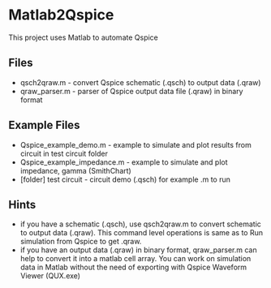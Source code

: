 # Matlab2Qspice
This project uses Matlab to automate Qspice

## Files
* qsch2qraw.m - convert Qspice schematic (.qsch) to output data (.qraw)
* qraw_parser.m - parser of Qspice output data file (.qraw) in binary format

## Example Files
* Qspice_example_demo.m - example to simulate and plot results from circuit in test circuit folder
* Qspice_example_impedance.m - example to simulate and plot impedance, gamma (SmithChart)
* [folder] test circuit - circuit demo (.qsch) for example .m to run

## Hints
* if you have a schematic (.qsch), use qsch2qraw.m to convert schematic to output data (.qraw).  This command level operations is same as to Run simulation from Qspice to get .qraw.
* if you have an output data (.qraw) in binary format, qraw_parser.m can help to convert it into a matlab cell array.  You can work on simulation data in Matlab without the need of exporting with Qspice Waveform Viewer (QUX.exe)